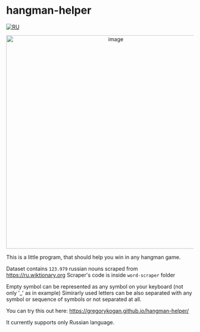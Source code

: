 # hangman-helper

[![RU](https://img.shields.io/badge/language-Russian-blue.svg)](https://github.com/GregoryKogan/hangman-helper/blob/master/README-RU.md)

<p align="center">
  <img width="573" alt="image" src="https://github.com/GregoryKogan/hangman-helper/assets/60318411/9ba07b31-2ac8-4b03-bdc0-0a7447b85253">
</p>

This is a little program, that should help you win in any hangman game.

Dataset contains `123.979` russian nouns scraped from https://ru.wiktionary.org
Scraper's code is inside `word-scraper` folder

Empty symbol can be represented as any symbol on your keyboard (not only '_' as in example)
Simirarly used letters can be also separated with any symbol or sequence of symbols or not separated at all.

You can try this out here: https://gregorykogan.github.io/hangman-helper/

It currently supports only Russian language. 
